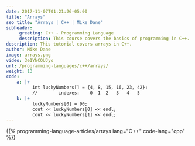 ```yaml
---
date: 2017-11-07T01:21:26-05:00
title: "Arrays"
seo_title: "Arrays | C++ | Mike Dane"
subheader:
     greeting: C++ - Programming Language
     description: This course covers the basics of programming in C++. Work your way through the videos/articles and I'll teach you everything you need to know to start your programming journey!
description: This tutorial covers arrays in C++.
author: Mike Dane
image: arrays.png
video: 3e1YNCQUJyo
url: /programming-languages/c++/arrays/
weight: 13
code:
    a: |+
          int luckyNumbers[] = {4, 8, 15, 16, 23, 42};
          //        indexes:    0  1  2   3   4   5
    b: |+
          luckyNumbers[0] = 90;
          cout << luckyNumbers[0] << endl;
          cout << luckyNumbers[1] << endl;
---
```


{{% programming-language-articles/arrays lang="C++" code-lang="cpp" %}}

